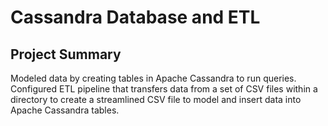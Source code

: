 # Cassandra Database and ETL

## Project Summary

Modeled data by creating tables in Apache Cassandra to run queries. Configured ETL pipeline that transfers data from a set of CSV files within a directory to create a streamlined CSV file to model and insert data into Apache Cassandra tables.